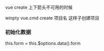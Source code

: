 vue create 上下箭头不可用的时候

winpty vue.cmd create 项目名 这样子创建项目



### 初始化数据

this.form = this.$options.data().form